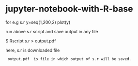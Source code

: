 # jupyter-notebook-with-R-base

for e.g 
    s.r 
y=seq(1,200,2)
plot(y)


run above s.r script  and  save output in any file  

$ Rscript s.r > output.pdf

here,
     s.r  is downloaded file
     
     output.pdf  is file in which output of s.r will be saved.
